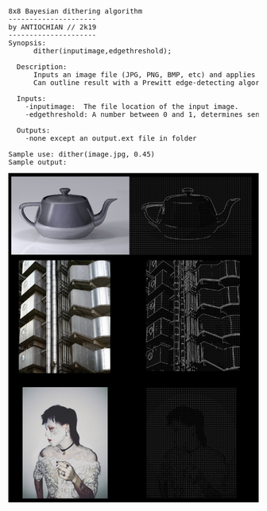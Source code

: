 <pre>
8x8 Bayesian dithering algorithm
---------------------
by ANTIOCHIAN // 2k19
---------------------
Synopsis:
      dither(inputimage,edgethreshold);
  
  Description:
      Inputs an image file (JPG, PNG, BMP, etc) and applies an 8x8 dithering algorithm to produce a filtered "output.ext"
      Can outline result with a Prewitt edge-detecting algorithm depending on input args.
  
  Inputs:
    -inputimage:  The file location of the input image.
    -edgethreshold: A number between 0 and 1, determines sensitivity of edge detection (if left blank, does not apply edge detect at all)

  Outputs:
    -none except an output.ext file in folder
  
Sample use: dither(image.jpg, 0.45)
Sample output:
</pre>
![sample output](results.jpg)
